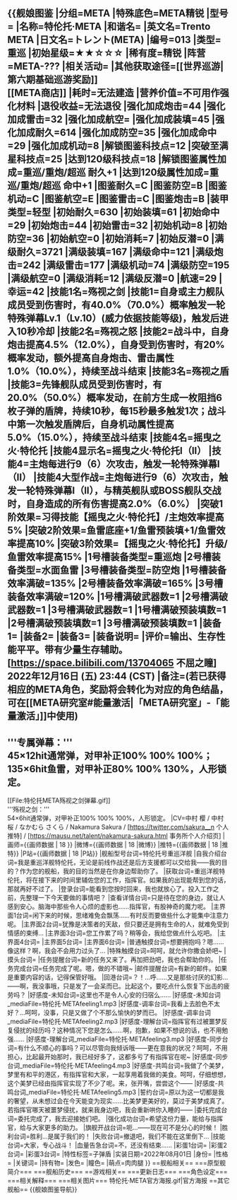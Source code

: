 {{舰娘图鉴 
|分组=META
|特殊底色=META精锐
|型号=
|名称=特伦托·META
|和谐名=
|英文名=Trento META
|日文名=トレント(META)
|编号=013
|类型=重巡
|初始星级=★★☆☆☆
|稀有度=精锐
|阵营=META-???
|相关活动=
|其他获取途径=[[世界巡游|第六期基础巡游奖励]]<br>[[META商店]]
|耗时=无法建造
|营养价值=不可用作强化材料
|退役收益=无法退役
|强化加成炮击=44
|强化加成雷击=32
|强化加成航空=
|强化加成装填=45
|强化加成耐久=614
|强化加成防空=35
|强化加成命中=29
|强化加成机动=8
|解锁图鉴科技点=12
|突破至满星科技点=25
|达到120级科技点=18
|解锁图鉴属性加成=重巡/重炮/超巡 耐久+1
|达到120级属性加成=重巡/重炮/超巡 命中+1
|图鉴耐久=C
|图鉴防空=B
|图鉴机动=C
|图鉴航空=E
|图鉴雷击=C
|图鉴炮击=B
|装甲类型=轻型
|初始耐久=630
|初始装填=61
|初始命中=29
|初始炮击=44
|初始雷击=32
|初始机动=8
|初始防空=36
|初始航空=0
|初始消耗=7
|初始反潜=0
|满级耐久=3721
|满级装填=167
|满级命中=121
|满级炮击=242
|满级雷击=177
|满级机动=74
|满级防空=195
|满级航空=0
|满级消耗=12
|满级反潜=0
|航速=29
|幸运=42
|技能1名=殇视之剑
|技能1=自身或主力舰队成员受到伤害时，有40.0%（70.0%）概率触发一轮特殊弹幕Lv.1（Lv.10）(威力依据技能等级)，触发后进入10秒冷却
|技能2名=殇视之怒
|技能2=战斗中，自身炮击提高4.5%（12.0%），自身受到伤害时，有20%概率发动，额外提高自身炮击、雷击属性1.0%（10.0%），持续至战斗结束
|技能3名=殇视之盾
|技能3=先锋舰队成员受到伤害时，有20.0%（50.0%）概率发动，在前方生成一枚阻挡6枚子弹的盾牌，持续10秒，每15秒最多触发1次；战斗中第一次触发盾牌后，自身机动属性提高5.0%（15.0%），持续至战斗结束
|技能4名=摇曳之火·特伦托
|技能4显示名=摇曳之火·特伦托I（II）
|技能4=主炮每进行9（6）次攻击，触发一轮特殊弹幕I（II）
|技能4大型作战=主炮每进行9（6）次攻击，触发一轮特殊弹幕I（II），与精英舰队或BOSS舰队交战时，自身造成的所有伤害提高2.0%（6.0%）
|突破1阶效果=习得技能【摇曳之火·特伦托】/主炮效率提高5%
|突破2阶效果=鱼雷底座+1/鱼雷预装填+1/鱼雷效率提高10%
|突破3阶效果=【摇曳之火·特伦托】升级/鱼雷效率提高15%
|1号槽装备类型=重巡炮
|2号槽装备类型=水面鱼雷
|3号槽装备类型=防空炮
|1号槽装备效率满破=135%
|2号槽装备效率满破=165%
|3号槽装备效率满破=120%
|1号槽满破武器数=1
|2号槽满破武器数=1
|3号槽满破武器数=1
|1号槽满破预装填数=1
|2号槽满破预装填数=1
|3号槽满破预装填数=1
|装备1=
|装备2=
|装备3=
|装备说明=
|评价=输出、生存性能平平。带有少量生存辅助。<br>
[https://space.bilibili.com/13704065 不屈之瞳] 2022年12月16日 (五) 23:44 (CST)
|备注=(若已获得相应的META角色，奖励将会转化为对应的角色结晶，可在[[META研究室#能量激活|「META研究室」-「能量激活」]]中使用)
----
'''专属弹幕：'''<br>
45×12hit通常弹，对甲补正100% 100% 100%；<br>
135×6hit鱼雷，对甲补正80% 100% 130%，人形锁定。
----
[[File:特伦托META殇视之剑弹幕.gif]]<br>
'''殇视之剑：'''<br>
54×6hit通常弹，对甲补正100% 100% 100%，人形锁定。
|CV=中村 樱 / 中村 桜 / なかむら さくら / Nakamura Sakura / [https://twitter.com/sakura__n 个人推特] / [https://mausu.net/talent/nakamura-sakura.html 事务所个人介绍页]
|画师={{画师数据 | 18 }}
|微博={{画师数据 | 18 |微博}}
|推特={{画师数据 | 18 |推特}}
|P站={{画师数据 | 18 |P站}}
|舰船型号台词=特伦托号重巡洋舰
|自我介绍台词=我是重巡洋舰特伦托，无论是前线作战还是后方支援都可以交给我——我的目的？作为您的舰船，我的目的当然是在你身边帮助你了。
|获取台词=重巡洋舰特伦托，将在接下来的时间里辅佐您的工作，指挥官。如果我的出现能帮到您的话，那就再好不过了。
|登录台词=能看到您按时回来，我也就放心了。投入工作之前，先整理一下今天要做的事情吧？
|查看详情台词=只是待在您的身边，就让人感到安心。脑海中那些令人心烦的虚影也……指挥官，有股神奇的魔力呢。
|主界面1台词=闲下来的时候，思绪难免会飘荡……有时反而要做些什么才能集中注意力呢。
|主界面2台词=犹豫是决策者的天敌，但只要还是拥有生命的人，就难免受到情感的束缚…
|主界面3台词=您工作累了吗？稍等会，我给您做点什么吃吧。
|主界面4台词=
|主界面5台词=
|主界面6台词= 
|普通触摸台词=想要拥抱吗？嗯……像这样？啊，我会不会用力过头了…
|特殊触摸台词=呵呵，就允许你撒会娇吧~
|摸头台词=
|任务提醒台词=新的任务又来了。再加把劲吧，我也会帮助你的。
|任务完成台词=任务完成了呢。嗯，做的不错哦~
|邮件提醒台词=有新的邮件。如果是重要内容的话，记得保管好哦。
|回港台词=？！…呼……又是那些讨厌的幻影…——啊，我没事哦，只是发了一会呆而已。比起这个，要吃点什么恢复下出击的疲劳吗？
|好感度-未知台词=这里也不是令人心安的归宿么……
|好感度-未知台词_mediaFile=特伦托·METAfeeling1.mp3
|好感度-调率台词=我看上去脸色不太好？…呵呵，没事，只是又做了个不那么愉快的梦而已。
|好感度-调率台词_mediaFile=特伦托·METAfeeling2.mp3
|好感度-理解台词=指挥官有过被噩梦反复侵扰的经历吗？这种情况下您是怎么……啊，抱歉，如果不想说的话，也不用勉强……
|好感度-理解台词_mediaFile=特伦托·METAfeeling3.mp3
|好感度-同步台词=有什么不顺心的事吗？可以尽管向我倾诉哦——更在意我的状况？呵呵，不用担心，比起最开始那时，我已经好多了，这都多亏了有指挥官在呢~
|好感度-同步台词_mediaFile=特伦托·METAfeeling4.mp3
|好感度-共鸣台词=我做了个美梦，梦里有和平的港区，有指挥官和大家，一起享用着我做的美食。呵呵，仔细想想，这个美梦已经由指挥官实现了不少了呢。来，张开嘴，尝尝这个——
|好感度-共鸣台词_mediaFile=特伦托·METAfeeling5.mp3
|誓约台词=原以为这一切都是我的奢望，从未想过会在今天能变为现实……比美梦更美好的，莫过于美梦成真了。若指挥官哪天被噩梦侵扰，就来我身边吧，我会重新哄你入睡的——
|委托完成台词=委托完成了，我去迎接她们吧。
|强化成功台词=希望这份力量，能给与指挥官，给与大家更多的助力。
|旗舰开战台词=呃…——现在可不是分心的时候！
|胜利台词=胜利…是属于我们的！
|失败台词=撤退吧，我们不能在这里倒下…
|技能台词=大家，专心战斗！
|血量告急台词=不，还没有结束……
|彩蛋1台词=
|彩蛋2台词=
|彩蛋3台词=
|特性标签=子弹盾
|实装日期=2022年08月01日
|身份=
|性格=
|关键词=
|持有物=
|发色=
|瞳色=
|萌点=肉肉腿
}}
==舰船相关==
===原型舰简介===
===舰船历史===
==游戏相关==
===更新日志===
===角色设定===
===相关解释===
===相关图片===
<gallery mode="packed" heights="300px">
特伦托·META官方海报.gif|官方海报
</gallery>
==其它舰船==
{{舰娘图鉴导航}}